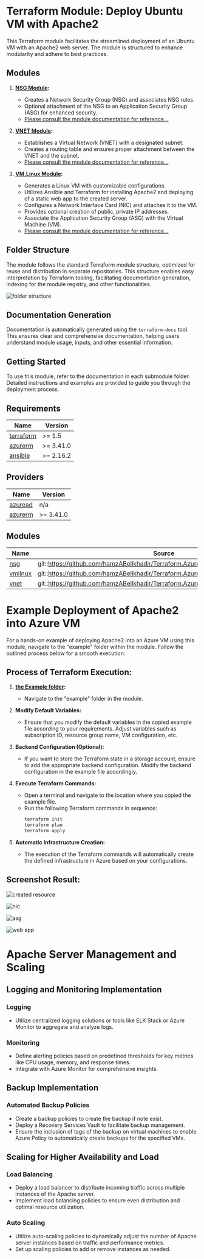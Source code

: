 <!-- BEGIN_TF_DOCS -->

# Terraform Module: Deploy Ubuntu VM with Apache2

This Terraform module facilitates the streamlined deployment of an Ubuntu VM with an Apache2 web server. The module is structured to enhance modularity and adhere to best practices.

## Modules

1. **[NSG Module](modules/nsg):**
    - Creates a Network Security Group (NSG) and associates NSG rules.
    - Optional attachment of the NSG to an Application Security Group (ASG) for enhanced security.
    - [Please consult the module documentation for reference...](modules/nsg)

2. **[VNET Module](modules/vnet):**
    - Establishes a Virtual Network (VNET) with a designated subnet.
    - Creates a routing table and ensures proper attachment between the VNET and the subnet.
    - [Please consult the module documentation for reference...](modules/vnet)

3. **[VM.Linux Module](modules/vm.linux):**
    - Generates a Linux VM with customizable configurations.
    - Utilizes Ansible and Terraform for installing Apache2 and deploying of a static web app to the created server.
    - Configures a Network Interface Card (NIC) and attaches it to the VM.
    - Provides optional creation of public, private IP addresses.
    - Associate the Application Security Group (ASG) with the Virtual Machine (VM).
   - [Please consult the module documentation for reference...](modules/vm.linux)

## Folder Structure

The module follows the standard Terraform module structure, optimized for reuse and distribution in separate repositories. This structure enables easy interpretation by Terraform tooling, facilitating documentation generation, indexing for the module registry, and other functionalities.

![folder structure](images/folder_structure.png)
## Documentation Generation

Documentation is automatically generated using the `terraform-docs` tool. This ensures clear and comprehensive documentation, helping users understand module usage, inputs, and other essential information.

## Getting Started

To use this module, refer to the documentation in each submodule folder. Detailed instructions and examples are provided to guide you through the deployment process.




## Requirements

| Name                                                                      | Version |
|---------------------------------------------------------------------------|---------|
| <a name="requirement_terraform"></a> [terraform](#requirement\_terraform) | >= 1.5 |
| <a name="requirement_azurerm"></a> [azurerm](#requirement\_azurerm)       | >= 3.41.0 |
| <a name="requirement_ansible"></a> [ansible](https://docs.ansible.com/ansible/latest/installation_guide/intro_installation.html)                                | >= 2.16.2 |

## Providers

| Name | Version |
|------|---------|
| <a name="provider_azuread"></a> [azuread](#provider\_azuread) | n/a |
| <a name="provider_azurerm"></a> [azurerm](#provider\_azurerm) | >= 3.41.0 |

## Modules

| Name | Source | Version |
|------|--------|---------|
| <a name="module_nsg"></a> [nsg](#module\_nsg) | git::https://github.com/hamzABellkhadir/Terraform.Azure.Modules.git//modules/nsg | n/a |
| <a name="module_vmlinux"></a> [vmlinux](#module\_vmlinux) | git::https://github.com/hamzABellkhadir/Terraform.Azure.Modules.git//modules/vm.linux | n/a |
| <a name="module_vnet"></a> [vnet](#module\_vnet) | git::https://github.com/hamzABellkhadir/Terraform.Azure.Modules.git//modules/vnet | n/a |




# Example Deployment of Apache2 into Azure VM

For a hands-on example of deploying Apache2 into an Azure VM using this module, navigate to the "example" folder within the module. Follow the outlined process below for a smooth execution:

## Process of Terraform Execution:

1. **[the Example folder](example):**
    - Navigate to the "example" folder in the module.

2. **Modify Default Variables:**
    - Ensure that you modify the default variables in the copied example file according to your requirements. Adjust variables such as subscription ID, resource group name, VM configuration, etc.

3. **Backend Configuration (Optional):**
    - If you want to store the Terraform state in a storage account, ensure to add the appropriate backend configuration. Modify the backend configuration in the example file accordingly.

4. **Execute Terraform Commands:**
    - Open a terminal and navigate to the location where you copied the example file.
    - Run the following Terraform commands in sequence:
      ```bash
      terraform init
      terraform plan
      terraform apply
      ```

5. **Automatic Infrastructure Creation:**
    - The execution of the Terraform commands will automatically create the defined infrastructure in Azure based on your configurations.

## Screenshot Result:

![created resource](images/created_resources_in_azure.png)

![nic](images/nic.png)

![asg](images/asg.png)


![web app](images/web-app.png)


# Apache Server Management and Scaling

## Logging and Monitoring Implementation

### Logging

- Utilize centralized logging solutions or tools like ELK Stack or Azure Monitor to aggregate and analyze logs.

### Monitoring

- Define alerting policies based on predefined thresholds for key metrics like CPU usage, memory, and response times.
- Integrate with Azure Monitor for comprehensive insights.

## Backup Implementation

### Automated Backup Policies

- Create a backup policies to create the backup if note exist.
- Deploy a Recovery Services Vault to facilitate backup management.
- Ensure the inclusion of tags of the backup on virtual machines to enable Azure Policy to automatically create backups for the specified VMs.

## Scaling for Higher Availability and Load

### Load Balancing

- Deploy a load balancer to distribute incoming traffic across multiple instances of the Apache server.
- Implement load balancing policies to ensure even distribution and optimal resource utilization.

### Auto Scaling

- Utilize auto-scaling policies to dynamically adjust the number of Apache server instances based on traffic and performance metrics.
- Set up scaling policies to add or remove instances as needed.

<!-- END_TF_DOCS -->